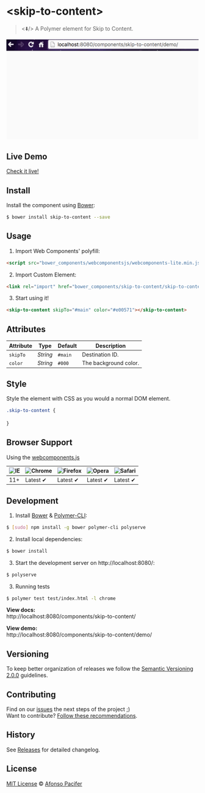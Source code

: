 # &lt;skip-to-content&gt;

> <⬇️/> A Polymer element for Skip to Content.

![demo](https://raw.githubusercontent.com/afonsopacifer/skip-to-content/master/skip-demo.gif)

## Live Demo

[Check it live!](http://afonsopacifer.github.io/skip-to-content/)

## Install

Install the component using [Bower](http://bower.io/):

```sh
$ bower install skip-to-content --save
```

## Usage

1. Import Web Components' polyfill:

```html
<script src="bower_components/webcomponentsjs/webcomponents-lite.min.js"></script>
```

2. Import Custom Element:

```html
<link rel="import" href="bower_components/skip-to-content/skip-to-content.html">
```

3. Start using it!

```html
<skip-to-content skipTo="#main" color="#e00571"></skip-to-content>
```

## Attributes

Attribute  | Type        | Default             | Description
---        | ---         | ---                 | ---
`skipTo`   | *String*    | `#main`    | Destination ID.
`color` | *String*   | `#000`             | The background color.

## Style

Style the element with CSS as you would a normal DOM element.

```CSS
.skip-to-content {

}
```

## Browser Support

Using the [webcomponents.js](https://github.com/WebComponents/webcomponentsjs)

![IE](https://cloud.githubusercontent.com/assets/398893/3528325/20373e76-078e-11e4-8e3a-1cb86cf506f0.png) | ![Chrome](https://cloud.githubusercontent.com/assets/398893/3528328/23bc7bc4-078e-11e4-8752-ba2809bf5cce.png) | ![Firefox](https://cloud.githubusercontent.com/assets/398893/3528329/26283ab0-078e-11e4-84d4-db2cf1009953.png) | ![Opera](https://cloud.githubusercontent.com/assets/398893/3528330/27ec9fa8-078e-11e4-95cb-709fd11dac16.png) | ![Safari](https://cloud.githubusercontent.com/assets/398893/3528331/29df8618-078e-11e4-8e3e-ed8ac738693f.png)
--- | --- | --- | --- | --- |
11+ | Latest ✔ | Latest ✔ | Latest ✔ | Latest ✔

## Development

1. Install [Bower](http://bower.io/) & [Polymer-CLI](https://www.polymer-project.org/1.0/docs/tools/polymer-cli):

```sh
$ [sudo] npm install -g bower polymer-cli polyserve
```

2. Install local dependencies:

```sh
$ bower install
```

3. Start the development server on http://localhost:8080/:

```sh
$ polyserve
```

3. Running tests

```sh
$ polymer test test/index.html -l chrome
```

**View docs:**<br>
http://localhost:8080/components/skip-to-content/

**View demo:**<br>
http://localhost:8080/components/skip-to-content/demo/

## Versioning

To keep better organization of releases we follow the [Semantic Versioning 2.0.0](http://semver.org/) guidelines.

## Contributing
Find on our [issues](https://github.com/afonsopacifer/skip-to-content/issues/) the next steps of the project ;)
<br>
Want to contribute? [Follow these recommendations](https://github.com/afonsopacifer/skip-to-content/blob/master/CONTRIBUTING.md).

## History
See [Releases](https://github.com/afonsopacifer/skip-to-content/releases) for detailed changelog.

## License
[MIT License](https://github.com/afonsopacifer/skip-to-content/blob/master/LICENSE.md) © [Afonso Pacifer](http://afonsopacifer.com/)
